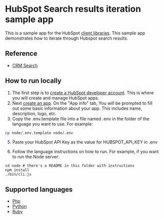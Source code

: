 # HubSpot Search results iteration sample app

This is a sample app for the HubSpot [client libraries](https://developers.hubspot.com/docs/api/overview). This sample app demonstrates how to iterate through Hubspot search results.

## Reference

- [CRM Search ](https://developers.hubspot.com/docs/api/crm/search)

## How to run locally

1. The first step is to [create a HubSpot developer account](https://developers.hubspot.com/docs/api/developer-tools-overview). This is where you will create and manage HubSpot apps.
2. Next [create an app](https://developers.hubspot.com/docs/api/creating-an-app). On the "App info" tab, You will be prompted to fill out some basic information about your app. This includes name, description, logo, etc.
3. Copy the .env.template file into a file named .env in the folder of the language you want to use. For example:

```bash
cp node/.env.template node/.env
```

5. Paste your HubSpot API Key as the value for HUBSPOT_API_KEY in .env

6. Follow the language instructions on how to run. For example, if you want to run the Node server:

```
cd node # there's a README in this folder with instructions
npm install
./bin/cli.js
```

## Supported languages

* [Php](php/README.md)
* [Python](python/README.md)
* [Ruby](ruby/README.md)
